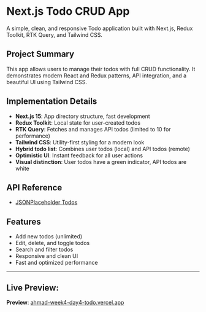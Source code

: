 # Next.js Todo CRUD App

A simple, clean, and responsive Todo application built with Next.js, Redux Toolkit, RTK Query, and Tailwind CSS.

## Project Summary
This app allows users to manage their todos with full CRUD functionality. It demonstrates modern React and Redux patterns, API integration, and a beautiful UI using Tailwind CSS.


## Implementation Details
- **Next.js 15**: App directory structure, fast development
- **Redux Toolkit**: Local state for user-created todos
- **RTK Query**: Fetches and manages API todos (limited to 10 for performance)
- **Tailwind CSS**: Utility-first styling for a modern look
- **Hybrid todo list**: Combines user todos (local) and API todos (remote)
- **Optimistic UI**: Instant feedback for all user actions
- **Visual distinction**: User todos have a green indicator, API todos are white

## API Reference
- [JSONPlaceholder Todos](https://jsonplaceholder.typicode.com/todos)

## Features
- Add new todos (unlimited)
- Edit, delete, and toggle todos
- Search and filter todos
- Responsive and clean UI
- Fast and optimized performance

---
## Live Preview:
**Preview**: [ahmad-week4-day4-todo.vercel.app](https://ahmad-week4-day4-todo.vercel.app)
